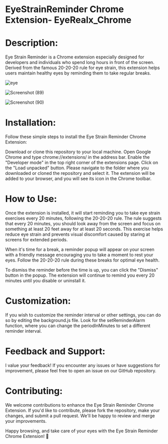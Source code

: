 # EyeStrainReminder Chrome Extension- EyeRealx_Chrome

# Description:

Eye Strain Reminder is a Chrome extension especially designed for developers and individuals who spend long hours in front of the screen. Derived from the famous 20-20-20 rule for eye strain, this extension helps users maintain healthy eyes by reminding them to take regular breaks.

![eye](https://github.com/impragya08/EyeRelax_Chrome/assets/84717393/8264ace8-aefa-4dfd-a263-b17ed96c1f82)

![Screenshot (89)](https://github.com/impragya08/EyeRelax_Chrome/assets/84717393/a7e94f1f-19cf-46d9-93ad-fd55626164ae)

![Screenshot (90)](https://github.com/impragya08/EyeRelax_Chrome/assets/84717393/1afefcb6-148b-4dd4-9179-43a6f010c00a)

# Installation:

Follow these simple steps to install the Eye Strain Reminder Chrome Extension:

Download or clone this repository to your local machine.
Open Google Chrome and type chrome://extensions/ in the address bar.
Enable the "Developer mode" in the top right corner of the extensions page.
Click on the "Load unpacked" button.
Please navigate to the folder where you downloaded or cloned the repository and select it.
The extension will be added to your browser, and you will see its icon in the Chrome toolbar.

# How to Use:

Once the extension is installed, it will start reminding you to take eye strain exercises every 20 minutes, following the 20-20-20 rule. The rule suggests that every 20 minutes, you should look away from the screen and focus on something at least 20 feet away for at least 20 seconds. This exercise helps reduce eye strain and prevents visual discomfort caused by staring at screens for extended periods.

When it's time for a break, a reminder popup will appear on your screen with a friendly message encouraging you to take a moment to rest your eyes. Follow the 20-20-20 rule during these breaks for optimal eye health.

To dismiss the reminder before the time is up, you can click the "Dismiss" button in the popup. The extension will continue to remind you every 20 minutes until you disable or uninstall it.

# Customization:

If you wish to customize the reminder interval or other settings, you can do so by editing the background.js file. Look for the setReminderAlarm function, where you can change the periodInMinutes to set a different reminder interval.

# Feedback and Support:

I value your feedback! If you encounter any issues or have suggestions for improvement, please feel free to open an issue on our GitHub repository.

# Contributing:

We welcome contributions to enhance the Eye Strain Reminder Chrome Extension. If you'd like to contribute, please fork the repository, make your changes, and submit a pull request. We'll be happy to review and merge your improvements.



Happy browsing, and take care of your eyes with the Eye Strain Reminder Chrome Extension! 🚀
